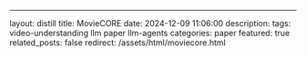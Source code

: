 ---
layout: distill
title: MovieCORE
date: 2024-12-09 11:06:00
description: 
tags: video-understanding llm paper llm-agents
categories: paper
featured: true
related_posts: false
redirect: /assets/html/moviecore.html